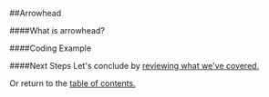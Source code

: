 ##Arrowhead

####What is arrowhead?

####Coding Example

####Next Steps
Let's conclude by [reviewing what we've covered.](https://github.com/trekbaum/present/blob/master/anti/conclusion.md)

Or return to the [table of contents.](https://github.com/trekbaum/present/blob/master/anti/README.md)
